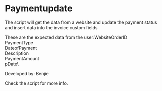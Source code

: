 # Paymentupdate

The script will get the data from a website and update the payment status and insert data into the invoice custom fields

These are the expected data from the user:WebsiteOrderID\
                                            PaymentType\
                                            DateofPayment\
                                            Description\
                                            PaymentAmount\
                                            pDate\
                             
 Developed by: Benjie
 
 Check the script for more info.
